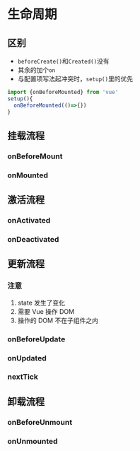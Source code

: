 # 生命周期

## 区别

- `beforeCreate()`和`Created()`没有
- 其余的加个`on`
- 与配置项写法起冲突时，`setup()`里的优先

```js
import {onBeforeMounted} from 'vue'
setup(){
  onBeforeMounted(()=>{})
}
```

## 挂载流程

### onBeforeMount

### onMounted

## 激活流程

### onActivated

### onDeactivated

## 更新流程

### 注意

1. state 发生了变化
2. 需要 Vue 操作 DOM
3. 操作的 DOM 不在子组件之内

### onBeforeUpdate

### onUpdated

### nextTick

## 卸载流程

### onBeforeUnmount

### onUnmounted
